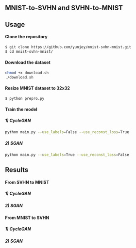 ## MNIST-to-SVHN and SVHN-to-MNIST





## Usage

#### Clone the repository

```bash
$ git clone https://github.com/yunjey/mnist-svhn-mnist.git
$ cd mnist-svhn-mnist/
```

#### Download the dataset
```bash
chmod +x download.sh
./download.sh
```

#### Resize MNIST dataset to 32x32

```bash
$ python prepro.py
```

#### Train the model

##### 1) CycleGAN

```bash
python main.py --use_labels=False --use_reconst_loss=True
```

##### 2) SGAN

```bash
python main.py --use_labels=True --use_reconst_loss=False
```
## Results

#### From SVHN to MNIST

##### 1) CycleGAN

##### 2) SGAN

#### From MNIST to SVHN

##### 1) CycleGAN

##### 2) SGAN
